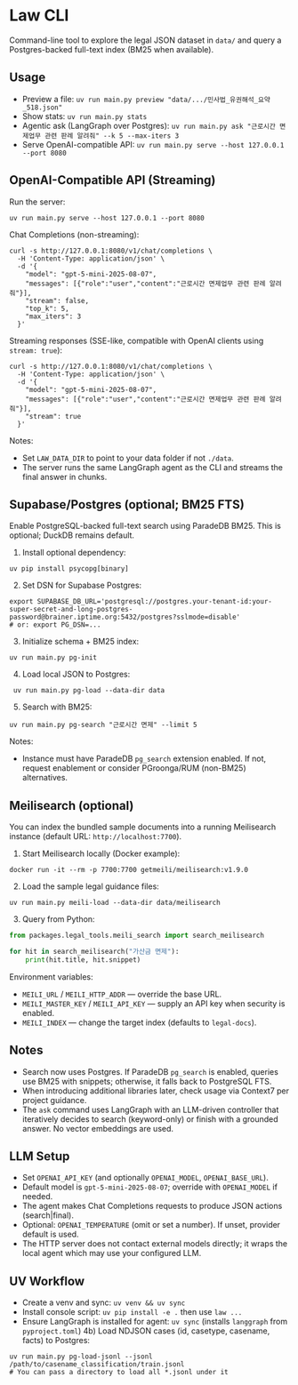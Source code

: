 Law CLI
=======

Command-line tool to explore the legal JSON dataset in `data/` and query a Postgres-backed full-text index (BM25 when available).

Usage
-----
- Preview a file: `uv run main.py preview "data/.../민사법_유권해석_요약_518.json"`
- Show stats: `uv run main.py stats`
- Agentic ask (LangGraph over Postgres): `uv run main.py ask "근로시간 면제업무 관련 판례 알려줘" --k 5 --max-iters 3`
- Serve OpenAI-compatible API: `uv run main.py serve --host 127.0.0.1 --port 8080`

OpenAI-Compatible API (Streaming)
---------------------------------
Run the server:
```
uv run main.py serve --host 127.0.0.1 --port 8080
```

Chat Completions (non-streaming):
```
curl -s http://127.0.0.1:8080/v1/chat/completions \
  -H 'Content-Type: application/json' \
  -d '{
    "model": "gpt-5-mini-2025-08-07",
    "messages": [{"role":"user","content":"근로시간 면제업무 관련 판례 알려줘"}],
    "stream": false,
    "top_k": 5,
    "max_iters": 3
  }'
```

Streaming responses (SSE-like, compatible with OpenAI clients using `stream: true`):
```
curl -s http://127.0.0.1:8080/v1/chat/completions \
  -H 'Content-Type: application/json' \
  -d '{
    "model": "gpt-5-mini-2025-08-07",
    "messages": [{"role":"user","content":"근로시간 면제업무 관련 판례 알려줘"}],
    "stream": true
  }'
```
Notes:
- Set `LAW_DATA_DIR` to point to your data folder if not `./data`.
- The server runs the same LangGraph agent as the CLI and streams the final answer in chunks.

Supabase/Postgres (optional; BM25 FTS)
-------------------------------------
Enable PostgreSQL-backed full-text search using ParadeDB BM25. This is optional; DuckDB remains default.

1) Install optional dependency:
```
uv pip install psycopg[binary]
```

2) Set DSN for Supabase Postgres:
```
export SUPABASE_DB_URL='postgresql://postgres.your-tenant-id:your-super-secret-and-long-postgres-password@brainer.iptime.org:5432/postgres?sslmode=disable'
# or: export PG_DSN=...
```

3) Initialize schema + BM25 index:
```
uv run main.py pg-init
```

4) Load local JSON to Postgres:
```
 uv run main.py pg-load --data-dir data
```

5) Search with BM25:
```
uv run main.py pg-search "근로시간 면제" --limit 5
```

Notes:
- Instance must have ParadeDB `pg_search` extension enabled. If not, request enablement or consider PGroonga/RUM (non-BM25) alternatives.

Meilisearch (optional)
----------------------
You can index the bundled sample documents into a running Meilisearch instance (default URL: `http://localhost:7700`).

1) Start Meilisearch locally (Docker example):
```
docker run -it --rm -p 7700:7700 getmeili/meilisearch:v1.9.0
```

2) Load the sample legal guidance files:
```
uv run main.py meili-load --data-dir data/meilisearch
```

3) Query from Python:
```python
from packages.legal_tools.meili_search import search_meilisearch

for hit in search_meilisearch("가산금 면제"):
    print(hit.title, hit.snippet)
```

Environment variables:
- `MEILI_URL` / `MEILI_HTTP_ADDR` — override the base URL.
- `MEILI_MASTER_KEY` / `MEILI_API_KEY` — supply an API key when security is enabled.
- `MEILI_INDEX` — change the target index (defaults to `legal-docs`).


Notes
-----
- Search now uses Postgres. If ParadeDB `pg_search` is enabled, queries use BM25 with snippets; otherwise, it falls back to PostgreSQL FTS.
- When introducing additional libraries later, check usage via Context7 per project guidance.
 - The `ask` command uses LangGraph with an LLM-driven controller that iteratively decides to search (keyword-only) or finish with a grounded answer. No vector embeddings are used.

LLM Setup
---------
- Set `OPENAI_API_KEY` (and optionally `OPENAI_MODEL`, `OPENAI_BASE_URL`).
- Default model is `gpt-5-mini-2025-08-07`; override with `OPENAI_MODEL` if needed.
- The agent makes Chat Completions requests to produce JSON actions (search|final).
- Optional: `OPENAI_TEMPERATURE` (omit or set a number). If unset, provider default is used.
 - The HTTP server does not contact external models directly; it wraps the local agent which may use your configured LLM.

UV Workflow
-----------
- Create a venv and sync: `uv venv && uv sync`
- Install console script: `uv pip install -e .` then use `law ...`
- Ensure LangGraph is installed for agent: `uv sync` (installs `langgraph` from `pyproject.toml`)
4b) Load NDJSON cases (id, casetype, casename, facts) to Postgres:
```
uv run main.py pg-load-jsonl --jsonl /path/to/casename_classification/train.jsonl
# You can pass a directory to load all *.jsonl under it
```
